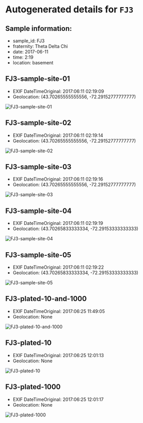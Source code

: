 # Autogenerated details for `FJ3`

## Sample information:

+ sample_id: FJ3
+ fraternity: Theta Delta Chi
+ date: 2017-06-11
+ time: 2:19
+ location: basement

## FJ3-sample-site-01

+ EXIF DateTimeOriginal: 2017:06:11 02:19:09
+ Geolocation: (43.70265555555556, -72.29152777777777)

![FJ3-sample-site-01](sample-sites/FJ3-sample-site-01.jpg)

## FJ3-sample-site-02

+ EXIF DateTimeOriginal: 2017:06:11 02:19:14
+ Geolocation: (43.70265555555556, -72.29152777777777)

![FJ3-sample-site-02](sample-sites/FJ3-sample-site-02.jpg)

## FJ3-sample-site-03

+ EXIF DateTimeOriginal: 2017:06:11 02:19:16
+ Geolocation: (43.70265555555556, -72.29152777777777)

![FJ3-sample-site-03](sample-sites/FJ3-sample-site-03.jpg)

## FJ3-sample-site-04

+ EXIF DateTimeOriginal: 2017:06:11 02:19:19
+ Geolocation: (43.70265833333334, -72.29153333333333)

![FJ3-sample-site-04](sample-sites/FJ3-sample-site-04.jpg)

## FJ3-sample-site-05

+ EXIF DateTimeOriginal: 2017:06:11 02:19:22
+ Geolocation: (43.70265833333334, -72.29153333333333)

![FJ3-sample-site-05](sample-sites/FJ3-sample-site-05.jpg)

## FJ3-plated-10-and-1000

+ EXIF DateTimeOriginal: 2017:06:25 11:49:05
+ Geolocation: None

![FJ3-plated-10-and-1000](plates/FJ3-plated-10-and-1000.jpg)

## FJ3-plated-10

+ EXIF DateTimeOriginal: 2017:06:25 12:01:13
+ Geolocation: None

![FJ3-plated-10](plates/FJ3-plated-10.jpg)

## FJ3-plated-1000

+ EXIF DateTimeOriginal: 2017:06:25 12:01:17
+ Geolocation: None

![FJ3-plated-1000](plates/FJ3-plated-1000.jpg)
